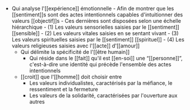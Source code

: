 - Qui analyse l'[[expérience]] émotionnelle
      - Afin de montrer que les [[sentiment]]s sont des actes intentionnels capables d'intuitionner des valeurs [[objectif]]s
        - Ces dernières sont disposées selon une échelle hiérarchique
          - (1) Les valeurs sensorielles saisies par le [[sentiment]] [[sensible]]
          - (2) Les valeurs vitales saisies en se sentant vivant
          - (3) Les valeurs spirituelles saisies par le [[sentiment]] [[spirituel]]
          - (4) Les valeurs religieuses saisies avec l'[[acte]] d'[[amour]]
    - Qui délimite la spécificité de l'[[être humain]]
      - Qui réside dans le [[fait]] qu'il est [[en-soi]] une “[[personne]]”, c'est-à-dire une identité qui précède l'ensemble des actes intentionnels
    - [[croit]] que l'[[homme]] doit choisir entre
      - Les valeurs individualistes, caractérisés par la méfiance, le ressentiment et la fermeture
      - Les valeurs de la solidarité, caractérisées par l'ouverture aux autres
